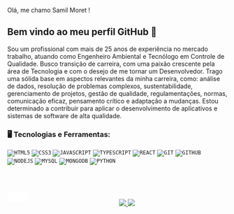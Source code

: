 
 Olá, me chamo Samil Moret ! 
## Bem vindo ao meu perfil GitHub 👋
Sou um profissional com mais de 25 anos de experiência no mercado trabalho, atuando como Engenheiro Ambiental e Tecnólogo em Controle de Qualidade. Busco transição de carreira, com uma paixão crescente pela área de Tecnologia e com o desejo de me tornar um Desenvolvedor. Trago uma sólida base em aspectos relevantes da minha carreira, como: análise de dados, resolução de problemas complexos, sustentabilidade, gerenciamento de projetos, gestão de qualidade, regulamentações, normas, comunicação eficaz, pensamento crítico e adaptação a mudanças. Estou determinado a contribuir para aplicar o desenvolvimento de aplicativos e sistemas de software de alta qualidade.


### 🖥️ Tecnologias e Ferramentas: 

<code><img width="40px" src="https://cdn.jsdelivr.net/gh/devicons/devicon/icons/html5/html5-original-wordmark.svg" title = "HTML5"/></code>
<code><img width="40px" src="https://cdn.jsdelivr.net/gh/devicons/devicon/icons/css3/css3-original-wordmark.svg" title = "CSS3"/></code>
<code><img width="40px" src="https://cdn.jsdelivr.net/gh/devicons/devicon/icons/javascript/javascript-original.svg" title = "JAVASCRIPT"/></code>
<code><img width="40px" src="https://cdn.jsdelivr.net/gh/devicons/devicon@latest/icons/typescript/typescript-original.svg" title = "TYPESCRIPT"/></code>
<code><img width="40px" src="https://cdn.jsdelivr.net/gh/devicons/devicon@latest/icons/react/react-original.svg" title = "REACT"/></code>
<code><img width="40px" src="https://cdn.jsdelivr.net/gh/devicons/devicon/icons/git/git-original.svg" title = "GIT"/></code>
<code><img width="40px" src="https://cdn.jsdelivr.net/gh/devicons/devicon@latest/icons/github/github-original.svg"  title = "GITHUB"/></code>
<code><img width="40px" src="https://cdn.jsdelivr.net/gh/devicons/devicon@latest/icons/nodejs/nodejs-original-wordmark.svg" title = "NODEJS"/></code>
<code><img width="40px" src="https://cdn.jsdelivr.net/gh/devicons/devicon/icons/mysql/mysql-original.svg" title = "MYSQL"/></code>
<code><img width="40px" src="https://cdn.jsdelivr.net/gh/devicons/devicon@latest/icons/mongodb/mongodb-original.svg" title = "MONGODB"/></code>
<code><img width="40px" src="https://cdn.jsdelivr.net/gh/devicons/devicon@latest/icons/python/python-original.svg" title = "PYTHON"/></code>

</br>
</br>


<a href="https://www.instagram.com/moretsamil" target="_blank"><img align="left" alt="Instagram" width="22px" src="https://github.com/Aakarsh-B/trying-repos/blob/master/insta.svg" />
<a href="https://www.linkedin.com/in/samilmoret" target="_blank"><img align="left" alt="LinkedIn" width="22px" src="https://github.com/Aakarsh-B/trying-repos/blob/master/linkedin.svg" />


##
<p align="center">
<a href="https://github.com/SamilMoret">
  <img height="180em" src="https://github-readme-stats-eight-theta.vercel.app/api?username=SamilMoret&show_icons=true&theme=algolia&include_all_commits=true&count_private=true"/>
  <img height="180em" src="https://github-readme-stats-eight-theta.vercel.app/api/top-langs/?username=SamilMoret&layout=compact&langs_count=8&theme=algolia"/>
</a>
</p>
